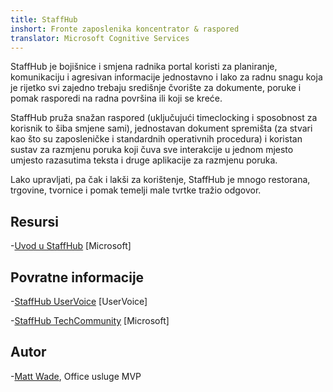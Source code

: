 ```yaml
---
title: StaffHub
inshort: Fronte zaposlenika koncentrator & raspored
translator: Microsoft Cognitive Services
---
```


StaffHub je bojišnice i smjena radnika portal koristi za planiranje, komunikaciju i agresivan informacije jednostavno i lako za radnu snagu koja je rijetko svi zajedno trebaju središnje čvorište za dokumente, poruke i pomak rasporedi na radna površina ili koji se kreće.

StaffHub pruža snažan raspored (uključujući timeclocking i sposobnost za korisnik to šiba smjene sami), jednostavan dokument spremišta (za stvari kao što su zaposleničke i standardnih operativnih procedura) i koristan sustav za razmjenu poruka koji čuva sve interakcije u jednom mjesto umjesto razasutima teksta i druge aplikacije za razmjenu poruka. 

Lako upravljati, pa čak i lakši za korištenje, StaffHub je mnogo restorana, trgovine, tvornice i pomak temelji male tvrtke tražio odgovor.

Resursi
---------

-[Uvod u StaffHub](https://support.office.com/en-us/article/getting-started-with-microsoft-staffhub-92e9480f-0a37-47d2-ac96-2d11ee5f0656)
    \[Microsoft\]


Povratne informacije
---------

-[StaffHub UserVoice](https://staffhub.uservoice.com/forums/323718-general)
    \[UserVoice\]

-[StaffHub TechCommunity](https://techcommunity.microsoft.com/t5/Microsoft-StaffHub/ct-p/StaffHub)
    \[Microsoft\]

Autor
---------

-[Matt Wade](https://www.linkedin.com/in/thatmattwade/), Office usluge MVP

